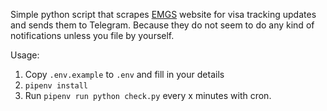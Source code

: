 Simple python script that scrapes [EMGS](https://visa.educationmalaysia.gov.my/) website for visa tracking updates and sends them to Telegram. Because they do not seem to do any kind of notifications unless you file by yourself.

Usage:
1. Copy `.env.example` to `.env` and fill in your details
2. `pipenv install`
3. Run `pipenv run python check.py` every x minutes with cron.
